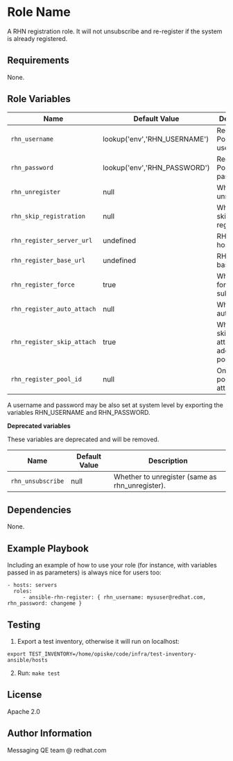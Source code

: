 Role Name
=========

A RHN registration role. It will not unsubscribe and re-register if the system is already registered.

Requirements
------------

None.

Role Variables
--------------

| Name              | Default Value       | Description          |
|-------------------|---------------------|----------------------|
| `rhn_username` | lookup('env','RHN_USERNAME') | Red Hat Portal username. |
| `rhn_password` | lookup('env','RHN_PASSWORD') | Red Hat Portal password. |
| `rhn_unregister` | null | Whether to unregister. |
| `rhn_skip_registration` | null | Whether to skip registration. |
| `rhn_register_server_url` | undefined | RHN server hostname  |
| `rhn_register_base_url` | undefined | RHN server base URL |
| `rhn_register_force` | true | Whether to force subscriptioin. |
| `rhn_register_auto_attach` | null | Whether to auto-attach. |
| `rhn_register_skip_attach` | true | Whether to skip attaching to additional pools. |
| `rhn_register_pool_id` | null | One or more pool IDs to attach. |

A username and password may be also set at system level by exporting the variables RHN_USERNAME and RHN_PASSWORD.

**Deprecated variables**

These variables are deprecated and will be removed.


| Name              | Default Value       | Description          |
|-------------------|---------------------|----------------------|
| `rhn_unsubscribe` | null | Whether to unregister (same as rhn_unregister). |

Dependencies
------------

None.

Example Playbook
----------------

Including an example of how to use your role (for instance, with variables passed in as parameters) is always nice for users too:

    - hosts: servers
      roles:
         - ansible-rhn-register: { rhn_username: mysuser@redhat.com, rhn_password: changeme }


Testing
-------

1. Export a test inventory, otherwise it will run on localhost:

`export TEST_INVENTORY=/home/opiske/code/infra/test-inventory-ansible/hosts`

2. Run:
`make test`

License
-------

Apache 2.0


Author Information
------------------

Messaging QE team @ redhat.com
